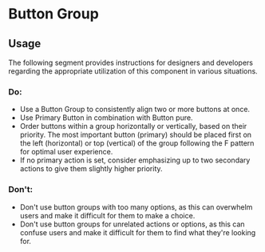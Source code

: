 # Button Group

<TableOfContents></TableOfContents>

## Usage

The following segment provides instructions for designers and developers regarding the appropriate utilization of this
component in various situations.

### Do:

- Use a Button Group to consistently align two or more buttons at once.
- Use Primary Button in combination with Button pure.
- Order buttons within a group horizontally or vertically, based on their priority. The most important button (primary)
  should be placed first on the left (horizontal) or top (vertical) of the group following the F pattern for optimal
  user experience.
- If no primary action is set, consider emphasizing up to two secondary actions to give them slightly higher priority.

### Don't:

- Don't use button groups with too many options, as this can overwhelm users and make it difficult for them to make a
  choice.
- Don't use button groups for unrelated actions or options, as this can confuse users and make it difficult for them to
  find what they're looking for.
